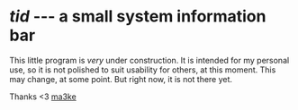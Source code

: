 # _tid_ --- a small system information bar

This little program is _very_ under construction. 
It is intended for my personal use, so it is not polished to suit usability for others, at this moment.
This may change, at some point.
But right now, it is not there yet.

Thanks &lt;3 [ma3ke](https://dwangschematiek.nl)
